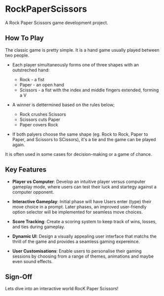 # RockPaperScissors
A Rock Paper Scissors game development project.

## How To Play 
The classic game is pretty simple. It is a hand game usually played between two people. 
- Each player simultaneously forms one of three shapes with an outstreched hand:

    - Rock  - a fist
    - Paper - an open hand
    - Scissors - a fist with the index and middle fingers extended, forming a V

- A winner is dettermined based on the rules below;

    - Rock crushes Scissors 
    - Scissors cuts Paper
    - Paper covers Rock

- If both palyers choose the same shape (eg. Rock to Rock, Paper to Paper, and Scissors to SCissors), it's a tie and the game can be played again.

It is often used in some cases for decision-making or a game of chance.

## Key Features
- **Player vs Computer**: Develop an intuitive player versus computer gameplay mode, where users can test their luck and startegy against a computer opponent. 

- **Interactive Gameplay**: Initial phase will have Users enter (type) their move choice in a prompt. Later phases, an improved user-friendly option selector will be implemented for seamless move choices.

- **Score Tracking**: Create a scoring system to keep track of wins, losses, and ties during gameplay.

- **Dynamic UI**: Design a visually appealing user interface that matchs the thrill of the game and provides a seamless gaming expereince.

- **User Customisations**: Enable users to personalise their gaming sessions by choosing from a range of themes, animations and maybe even sound effects.


## Sign-Off
Lets dive into an interactive world RocK Paper Scissors!
 
